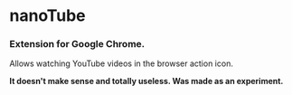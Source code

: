 # nanoTube

### Extension for Google Chrome.

Allows watching YouTube videos in the browser action icon.

**It doesn't make sense and totally useless. Was made as an experiment.** 
